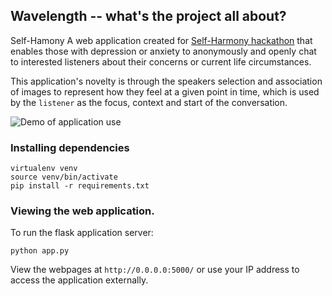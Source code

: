 ## Wavelength -- what's the project all about?

Self-Hamony A web application created for [Self-Harmony hackathon](http://self-harmony.co.uk/) that enables
those with depression or anxiety to anonymously and openly chat to interested
listeners about their concerns or current life circumstances.

This application's novelty is through the speakers selection and association of
images to represent how they feel at a given point in time, which is used by
the `listener` as the focus, context and start of the conversation.

![Demo of application use](http://g.recordit.co/GraJTP3QM7.gif?1 "Demo of application use")


### Installing dependencies

    virtualenv venv
    source venv/bin/activate
    pip install -r requirements.txt

### Viewing the web application.

To run the flask application server:

    python app.py

View the webpages at `http://0.0.0.0:5000/` or use your IP address to access the application externally.
